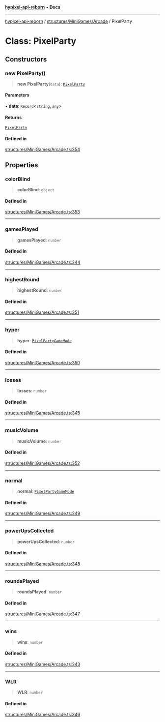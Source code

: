 [**hypixel-api-reborn**](../../../../README.md) • **Docs**

***

[hypixel-api-reborn](../../../../modules.md) / [structures/MiniGames/Arcade](../README.md) / PixelParty

# Class: PixelParty

## Constructors

### new PixelParty()

> **new PixelParty**(`data`): [`PixelParty`](PixelParty.md)

#### Parameters

• **data**: `Record`\<`string`, `any`\>

#### Returns

[`PixelParty`](PixelParty.md)

#### Defined in

[structures/MiniGames/Arcade.ts:354](https://github.com/Kathund/REBORN-docs-TEST/blob/226e7f6a62bb6bca87ef0828ac84e9098d59f860/src/structures/MiniGames/Arcade.ts#L354)

## Properties

### colorBlind

> **colorBlind**: `object`

#### Defined in

[structures/MiniGames/Arcade.ts:353](https://github.com/Kathund/REBORN-docs-TEST/blob/226e7f6a62bb6bca87ef0828ac84e9098d59f860/src/structures/MiniGames/Arcade.ts#L353)

***

### gamesPlayed

> **gamesPlayed**: `number`

#### Defined in

[structures/MiniGames/Arcade.ts:344](https://github.com/Kathund/REBORN-docs-TEST/blob/226e7f6a62bb6bca87ef0828ac84e9098d59f860/src/structures/MiniGames/Arcade.ts#L344)

***

### highestRound

> **highestRound**: `number`

#### Defined in

[structures/MiniGames/Arcade.ts:351](https://github.com/Kathund/REBORN-docs-TEST/blob/226e7f6a62bb6bca87ef0828ac84e9098d59f860/src/structures/MiniGames/Arcade.ts#L351)

***

### hyper

> **hyper**: [`PixelPartyGameMode`](PixelPartyGameMode.md)

#### Defined in

[structures/MiniGames/Arcade.ts:350](https://github.com/Kathund/REBORN-docs-TEST/blob/226e7f6a62bb6bca87ef0828ac84e9098d59f860/src/structures/MiniGames/Arcade.ts#L350)

***

### losses

> **losses**: `number`

#### Defined in

[structures/MiniGames/Arcade.ts:345](https://github.com/Kathund/REBORN-docs-TEST/blob/226e7f6a62bb6bca87ef0828ac84e9098d59f860/src/structures/MiniGames/Arcade.ts#L345)

***

### musicVolume

> **musicVolume**: `number`

#### Defined in

[structures/MiniGames/Arcade.ts:352](https://github.com/Kathund/REBORN-docs-TEST/blob/226e7f6a62bb6bca87ef0828ac84e9098d59f860/src/structures/MiniGames/Arcade.ts#L352)

***

### normal

> **normal**: [`PixelPartyGameMode`](PixelPartyGameMode.md)

#### Defined in

[structures/MiniGames/Arcade.ts:349](https://github.com/Kathund/REBORN-docs-TEST/blob/226e7f6a62bb6bca87ef0828ac84e9098d59f860/src/structures/MiniGames/Arcade.ts#L349)

***

### powerUpsCollected

> **powerUpsCollected**: `number`

#### Defined in

[structures/MiniGames/Arcade.ts:348](https://github.com/Kathund/REBORN-docs-TEST/blob/226e7f6a62bb6bca87ef0828ac84e9098d59f860/src/structures/MiniGames/Arcade.ts#L348)

***

### roundsPlayed

> **roundsPlayed**: `number`

#### Defined in

[structures/MiniGames/Arcade.ts:347](https://github.com/Kathund/REBORN-docs-TEST/blob/226e7f6a62bb6bca87ef0828ac84e9098d59f860/src/structures/MiniGames/Arcade.ts#L347)

***

### wins

> **wins**: `number`

#### Defined in

[structures/MiniGames/Arcade.ts:343](https://github.com/Kathund/REBORN-docs-TEST/blob/226e7f6a62bb6bca87ef0828ac84e9098d59f860/src/structures/MiniGames/Arcade.ts#L343)

***

### WLR

> **WLR**: `number`

#### Defined in

[structures/MiniGames/Arcade.ts:346](https://github.com/Kathund/REBORN-docs-TEST/blob/226e7f6a62bb6bca87ef0828ac84e9098d59f860/src/structures/MiniGames/Arcade.ts#L346)
